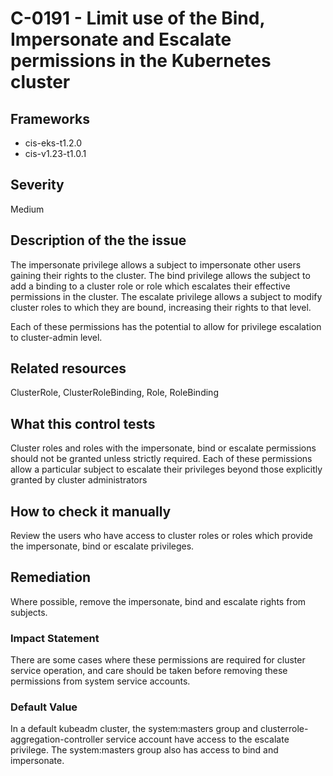 # C-0191 - Limit use of the Bind, Impersonate and Escalate permissions in the Kubernetes cluster

## Frameworks
* cis-eks-t1.2.0
* cis-v1.23-t1.0.1
 
## Severity
Medium

## Description of the the issue
The impersonate privilege allows a subject to impersonate other users gaining their rights to the cluster. The bind privilege allows the subject to add a binding to a cluster role or role which escalates their effective permissions in the cluster. The escalate privilege allows a subject to modify cluster roles to which they are bound, increasing their rights to that level.

 Each of these permissions has the potential to allow for privilege escalation to cluster-admin level.
 
## Related resources
ClusterRole, ClusterRoleBinding, Role, RoleBinding
 
## What this control tests 
Cluster roles and roles with the impersonate, bind or escalate permissions should not be granted unless strictly required. Each of these permissions allow a particular subject to escalate their privileges beyond those explicitly granted by cluster administrators
 
## How to check it manually 
Review the users who have access to cluster roles or roles which provide the impersonate, bind or escalate privileges.
 
## Remediation
Where possible, remove the impersonate, bind and escalate rights from subjects.
 
### Impact Statement
There are some cases where these permissions are required for cluster service operation, and care should be taken before removing these permissions from system service accounts.
 
### Default Value
In a default kubeadm cluster, the system:masters group and clusterrole-aggregation-controller service account have access to the escalate privilege. The system:masters group also has access to bind and impersonate.
 
